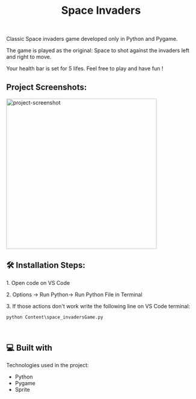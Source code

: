 <h1 align="center" id="title">Space Invaders</h1>
<br>

<p id="description">Classic Space invaders game developed only in Python and Pygame.</p>
<p>The game is played as the original: Space to shot against the invaders left and right to move.</p>
<p>Your health bar is set for 5 lifes. Feel free to play and have fun !</p>

<h2>Project Screenshots:</h2>

<img src="https://snipboard.io/SN6Cvn.jpg" alt="project-screenshot" width="400" height="400/">
<p></p>
<h2>🛠️ Installation Steps:</h2>

<p>1. Open code on VS Code</p>

<p>2. Options -&gt; Run Python-&gt; Run Python File in Terminal</p>

<p>3. If those actions don't work write the following line on VS Code terminal:</p>

```
python Content\space_invadersGame.py
```

  <br>
  
<h2>💻 Built with</h2>

Technologies used in the project:

*   Python
*   Pygame
*   Sprite

<br><br>
